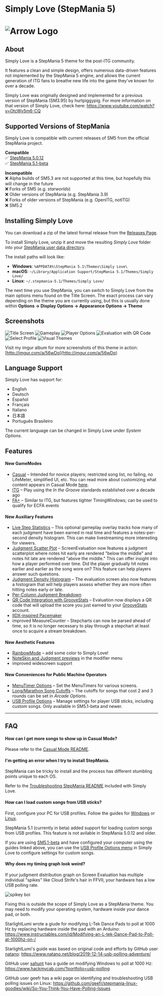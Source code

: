 # Simply Love (StepMania 5)

![Arrow Logo](https://i.imgur.com/oZmxyGo.png)
======================

## About

Simply Love is a StepMania 5 theme for the post-ITG community.

It features a clean and simple design, offers numerous data-driven features not implemented by the StepMania 5 engine, and allows the current generation of ITG fans to breathe new life into the game they've known for over a decade.

Simply Love was originally designed and implemented for a previous version of StepMania (SM3.95) by hurtpiggypig.  For more information on that version of Simply Love, check here:
https://www.youtube.com/watch?v=OtcWy5m6-CQ



## Supported Versions of StepMania

Simply Love is compatible with current releases of SM5 from the official StepMania project.

**Compatible**<br>
✅ [StepMania 5.0.12](https://github.com/stepmania/stepmania/releases/tag/v5.0.12)<br>
✅ [StepMania 5.1-beta](https://github.com/stepmania/stepmania/releases/tag/v5.1.0-b2)

**Incompatible**<br>
❌ Alpha builds of SM5.3 are not supported at this time, but hopefully this will change in the future<br>
❌ Forks of SM5 (e.g. *starworlds*)<br>
❌ Older versions of StepMania (e.g. StepMania 3.9)<br>
❌ Forks of older versions of StepMania (e.g. OpenITG, notITG)<br>
❌ SM5.2



## Installing Simply Love

You can download a zip of the latest formal release from the [Releases Page](https://github.com/quietly-turning/Simply-Love-SM5/releases/latest).

To install Simply Love, unzip it and move the resulting *Simply Love* folder into your [StepMania user data directory](https://github.com/stepmania/stepmania/wiki/User-Data-Locations).

The install paths will look like:

* **Windows**: `%APPDATA%\StepMania 5.1\Themes\Simply Love\`
* **macOS**: `~/Library/Application Support/StepMania 5.1/Themes/Simply Love/`
* **Linux**: `~/.stepmania-5.1/Themes/Simply Love/`

The next time you use StepMania, you can switch to Simply Love from the main options menu found on the Title Screen.  The exact process can vary depending on the theme you are currently using, but this is usually done within **Options → Display Options → Appearance Options → Theme**

## Screenshots

![Title Screen](https://i.imgur.com/tlKZad8l.png)
![Gameplay](https://i.imgur.com/6PRBIHil.png)
![Player Options](https://i.imgur.com/Jk5A4LTl.png)
![Evaluation with QR Code](https://i.imgur.com/TaApeGBl.png)
![Select Profile](https://i.imgur.com/bZc5xpll.png)
![Visual Themes](https://i.imgur.com/hGB1T4nl.png)

Visit my imgur album for more screenshots of this theme in action: [http://imgur.com/a/56wDq](http://imgur.com/a/56wDq)


## Language Support

Simply Love has support for:

  * English
  * Deutsch
  * Español
  * Français
  * Italiano
  * 日本語
  * Português Brasileiro

The current language can be changed in Simply Love under *System Options*.


## Features

#### New GameModes

* [Casual](http://imgur.com/zLLhDWQh.png) – Intended for novice players; restricted song list, no failing, no LifeMeter, simplified UI, etc.  You can read more about customizing what content appears in Casual Mode [here](./Other/CasualMode-README.md).
* [ITG](http://imgur.com/HS03hhJh.png) – Play using the *In the Groove* standards established over a decade ago
* [FA+](http://imgur.com/teZtlbih.png) – Similar to ITG, but features tighter TimingWindows; can be used to qualify for ECFA events

#### New Auxiliary Features

  * [Live Step Statistics](https://imgur.com/w4ddgSK.png) – This optional gameplay overlay tracks how many of each judgment have been earned in real time and features a notes-per-second density histogram.  This can make livestreaming more interesting for viewers.
  * [Judgment Scatter Plot](https://imgur.com/JK5Li2w.png) – ScreenEvaluation now features a judgment scatterplot where notes hit early are rendered "below the middle" and notes hit late are rendered "above the middle." This can offer insight into how a player performed over time. Did the player gradually hit notes earlier and earlier as the song wore on? This feature can help players answer such questions.
  * [Judgment Density Histogram](https://imgur.com/FAuieAf.png) – The evaluation screen also now features a histogram that will help players assess whether they are more often hitting notes early or late.
  * [Per-Column Judgment Breakdown](https://i.imgur.com/TaApeGB.png)
  * [QR Code Integration with GrooveStats](https://i.imgur.com/TaApeGB.png) – Evaluation now displays a QR code that will upload the score you just earned to your [GrooveStats](http://groovestats.com/) account.
  * [IIDX-inspired Pacemaker](http://imgur.com/NwN8Fnbh.png)
  * improved MeasureCounter – Stepcharts can now be parsed ahead of time, so it is no longer necessary to play through a stepchart at least once to acquire a stream breakdown.

#### New Aesthetic Features
 * [RainbowMode](http://i.imgur.com/aKsvrcch.png) – add some color to Simply Love!
 * [NoteSkin and Judgment previews](https://i.imgur.com/Jk5A4LT.png) in the modifier menu
 * improved widescreen support

#### New Conveniences for Public Machine Operators
  * [MenuTimer Options](https://i.imgur.com/SqbsMiw.png) – Set the MenuTimers for various screens.
  * [Long/Marathon Song Cutoffs](http://i.imgur.com/fzNJDVDh.png) – The cutoffs for songs that cost 2 and 3 rounds can be set in *Arcade Options*.
  * [USB Profile Options](https://i.imgur.com/ZgU9HGw.png) – Manage settings for player USB sticks, including custom songs.  Only available in SM5.1-beta and newer.


---

## FAQ

#### How can I get more songs to show up in Casual Mode?
Please refer to the [Casual Mode README](./Other/CasualMode-README.md).


#### I'm getting an error when I try to install StepMania.

StepMania can be tricky to install and the process has different stumbling points unique to each OS.

Refer to the [Troubleshooting StepMania README](./Other/TroubleshootingStepMania-README.md) included with Simply Love.

#### How can I load custom songs from USB sticks?

First, configure your PC for USB profiles.  Follow the guides for [Windows](https://github.com/stepmania/stepmania/wiki/Static-Mount-Points-for-USB-Profiles-(Windows)) or [Linux](https://github.com/stepmania/stepmania/wiki/Creating-Static-Mount-Points-For-USB-Profiles-%28Linux%29).

StepMania 5.1 (currently in beta) added support for loading custom songs from USB profiles.  This feature is not avilable in StepMania 5.0.12 and older.

If you are using [SM5.1-beta](https://github.com/stepmania/stepmania/releases/tag/v5.1.0-b2) and have configured your computer using the guides linked above, you can use the [USB Profile Options menu](https://i.imgur.com/ZgU9HGw.png) in Simply Love to configure settings for custom songs.


#### Why does my timing graph look weird?

If your judgment distribution graph on Screen Evaluation has multiple individual "spikes" like Cloud Strife's hair in FFVII, your hardware has a low USB polling rate.

![spikey boi](https://i.imgur.com/oMAQKoM.jpg)

Fixing this is outside the scope of Simply Love as a StepMania theme.  You may need to modify your operating system, hardware inside your dance pad, or both.

StarlightLumi wrote a giude for modifying L-Tek Dance Pads to poll at 1000 Hz by replacing hardware inside the pad with an Arduino: https://www.instructables.com/id/Modifying-an-L-tek-Dance-Pad-to-Poll-at-1000hz-on-/

StarlightLumi's guide was based on original code and efforts by GitHub user [natano](https://github.com/natano): https://www.natano.net/blog/2019-12-14-usb-polling-adventure/

GitHub user [sahunt](https://github.com/sahunt) has a guide on modifying Windows to poll at 1000 Hz: https://www.hackmycab.com/?portfolio=usb-polling

GitHub user geefr has a wiki page on identifying and troubleshooting USB polling issues on Linux: https://github.com/geefr/stepmania-linux-goodies/wiki/So-You-Think-You-Have-Polling-Issues